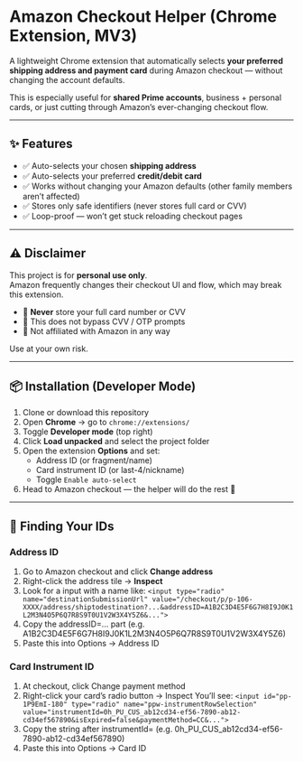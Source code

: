 # Amazon Checkout Helper (Chrome Extension, MV3)

A lightweight Chrome extension that automatically selects **your preferred shipping address and payment card** during Amazon checkout — without changing the account defaults.  

This is especially useful for **shared Prime accounts**, business + personal cards, or just cutting through Amazon’s ever-changing checkout flow.

---

## ✨ Features

- ✅ Auto-selects your chosen **shipping address**  
- ✅ Auto-selects your preferred **credit/debit card**  
- ✅ Works without changing your Amazon defaults (other family members aren’t affected)  
- ✅ Stores only safe identifiers (never stores full card or CVV)  
- ✅ Loop-proof — won’t get stuck reloading checkout pages  

---

## ⚠️ Disclaimer

This project is for **personal use only**.  
Amazon frequently changes their checkout UI and flow, which may break this extension.  

- 🛑 **Never** store your full card number or CVV  
- 🛑 This does not bypass CVV / OTP prompts  
- 🛑 Not affiliated with Amazon in any way  

Use at your own risk.

---

## 📦 Installation (Developer Mode)

1. Clone or download this repository  
2. Open **Chrome** → go to `chrome://extensions/`  
3. Toggle **Developer mode** (top right)  
4. Click **Load unpacked** and select the project folder  
5. Open the extension **Options** and set:
   - Address ID (or fragment/name)
   - Card instrument ID (or last-4/nickname)
   - Toggle `Enable auto-select`  
6. Head to Amazon checkout — the helper will do the rest 🚀  

---

## 🔎 Finding Your IDs

### Address ID
1. Go to Amazon checkout and click **Change address**  
2. Right-click the address tile → **Inspect**  
3. Look for a input with a name like: 
   `<input type="radio" name="destinationSubmissionUrl"
     value="/checkout/p/p-106-XXXX/address/shiptodestination?...&addressID=A1B2C3D4E5F6G7H8I9J0K1L2M3N4O5P6Q7R8S9T0U1V2W3X4Y5Z6&...">`
5. Copy the addressID=... part (e.g. A1B2C3D4E5F6G7H8I9J0K1L2M3N4O5P6Q7R8S9T0U1V2W3X4Y5Z6)
6. Paste this into Options → Address ID

### Card Instrument ID

1. At checkout, click Change payment method
2. Right-click your card’s radio button → Inspect
You’ll see:
`<input id="pp-1P9EmI-180" type="radio" name="ppw-instrumentRowSelection"
  value="instrumentId=0h_PU_CUS_ab12cd34-ef56-7890-ab12-cd34ef567890&isExpired=false&paymentMethod=CC&...">`
3. Copy the string after instrumentId= (e.g. 0h_PU_CUS_ab12cd34-ef56-7890-ab12-cd34ef567890)
4. Paste this into Options → Card ID
